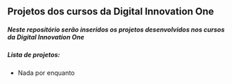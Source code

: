 ## Projetos dos cursos da Digital Innovation One



##### Neste repositório serão inseridos os projetos desenvolvidos nos cursos da Digital Innovation One



##### Lista de projetos:

- Nada por enquanto
